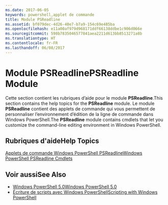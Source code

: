 ```yaml
---
ms.date: 2017-06-05
keywords: powershell,applet de commande
title: Module PSReadline
ms.assetid: bf079dec-4d26-40e7-b7a9-154c69e485ba
ms.openlocfilehash: e11a00af979d968171ddf66138ddbe1c906d066e
ms.sourcegitcommit: 598b7835046577841aea2211d613bb8513271a8b
ms.translationtype: HT
ms.contentlocale: fr-FR
ms.lasthandoff: 06/08/2017
---
```

# <a name="psreadline-module"></a><span data-ttu-id="f044c-103">Module PSReadline</span><span class="sxs-lookup"><span data-stu-id="f044c-103">PSReadline Module</span></span>
<span data-ttu-id="f044c-104">Cette section contient les rubriques d’aide pour le module **PSReadline**.</span><span class="sxs-lookup"><span data-stu-id="f044c-104">This section contains the help topics for the **PSReadline** module.</span></span> <span data-ttu-id="f044c-105">Le module **PSReadline** contient des applets de commande qui vous permettent de personnaliser l’environnement d’édition de la ligne de commande dans Windows PowerShell.</span><span class="sxs-lookup"><span data-stu-id="f044c-105">The **PSReadline** module contains cmdlets that let you customize the command-line editing environment in Windows PowerShell.</span></span>

## <a name="help-topics"></a><span data-ttu-id="f044c-106">Rubriques d'aide</span><span class="sxs-lookup"><span data-stu-id="f044c-106">Help Topics</span></span>
[<span data-ttu-id="f044c-107">Applets de commande Windows PowerShell PSReadline</span><span class="sxs-lookup"><span data-stu-id="f044c-107">Windows PowerShell PSReadline Cmdlets</span></span>](https://technet.microsoft.com/en-us/library/ed48e832-95f9-4577-bf56-a7e5aa9630ba)

## <a name="see-also"></a><span data-ttu-id="f044c-108">Voir aussi</span><span class="sxs-lookup"><span data-stu-id="f044c-108">See Also</span></span>
- [<span data-ttu-id="f044c-109">Windows PowerShell 5.0</span><span class="sxs-lookup"><span data-stu-id="f044c-109">Windows PowerShell 5.0</span></span>](Windows-PowerShell-5.0.md)
- [<span data-ttu-id="f044c-110">Écriture de scripts avec Windows PowerShell</span><span class="sxs-lookup"><span data-stu-id="f044c-110">Scripting with Windows PowerShell</span></span>](../../getting-started/fundamental/Scripting-with-Windows-PowerShell.md)

